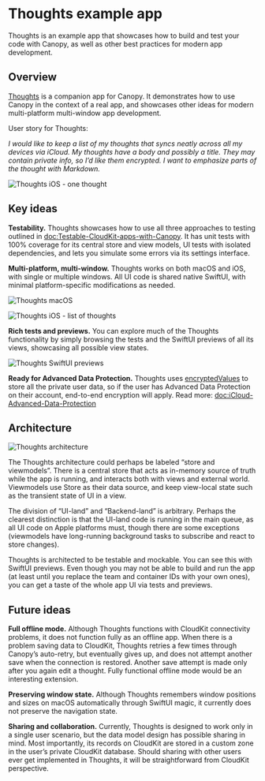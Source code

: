 # Thoughts example app

Thoughts is an example app that showcases how to build and test your code with Canopy, as well as other best practices for modern app development.

## Overview

[Thoughts](https://github.com/Tact/Thoughts) is a companion app for Canopy. It demonstrates how to use Canopy in the context of a real app, and showcases other ideas for modern multi-platform multi-window app development.

User story for Thoughts:

_I would like to keep a list of my thoughts that syncs neatly across all my devices via iCloud. My thoughts have a body and possibly a title. They may contain private info, so I’d like them encrypted. I want to emphasize parts of the thought with Markdown._

![Thoughts iOS - one thought](thoughts-ios-onethought)

## Key ideas

**Testability.** Thoughts showcases how to use all three approaches to testing outlined in <doc:Testable-CloudKit-apps-with-Canopy>. It has unit tests with 100% coverage for its central store and view models, UI tests with isolated dependencies, and lets you simulate some errors via its settings interface.

**Multi-platform, multi-window.** Thoughts works on both macOS and iOS, with single or multiple windows. All UI code is shared native SwiftUI, with minimal platform-specific modifications as needed.

![Thoughts macOS](thoughts-macos)

![Thoughts iOS - list of thoughts](thoughts-ios-list)

**Rich tests and previews.** You can explore much of the Thoughts functionality by simply browsing the tests and the SwiftUI previews of all its views, showcasing all possible view states.

![Thoughts SwiftUI previews](thoughts-previews)

**Ready for Advanced Data Protection.** Thoughts uses [encryptedValues](https://developer.apple.com/documentation/cloudkit/ckrecord/3746821-encryptedvalues) to store all the private user data, so if the user has Advanced Data Protection on their account, end-to-end encryption will apply. Read more: <doc:iCloud-Advanced-Data-Protection>

## Architecture

![Thoughts architecture](thoughts-architecture)

The Thoughts architecture could perhaps be labeled “store and viewmodels”. There is a central store that acts as in-memory source of truth while the app is running, and interacts both with views and external world. Viewmodels use Store as their data source, and keep view-local state such as the transient state of UI in a view.

The division of “UI-land” and “Backend-land” is arbitrary. Perhaps the clearest distinction is that the UI-land code is running in the main queue, as all UI code on Apple platforms must, though there are some exceptions (viewmodels have long-running background tasks to subscribe and react to store changes).

Thoughts is architected to be testable and mockable. You can see this with SwiftUI previews. Even though you may not be able to build and run the app (at least until you replace the team and container IDs with your own ones), you can get a taste of the whole app UI via tests and previews.

## Future ideas

**Full offline mode.** Although Thoughts functions with CloudKit connectivity problems, it does not function fully as an offline app. When there is a problem saving data to CloudKit, Thoughts retries a few times through Canopy’s auto-retry, but eventually gives up, and does not attempt another save when the connection is restored. Another save attempt is made only after you again edit a thought. Fully functional offline mode would be an interesting extension.

**Preserving window state.** Although Thoughts remembers window positions and sizes on macOS automatically through SwiftUI magic, it currently does not preserve the navigation state.

**Sharing and collaboration.** Currently, Thoughts is designed to work only in a single user scenario, but the data model design has possible sharing in mind. Most importantly, its records on CloudKit are stored in a custom zone in the user’s private CloudKit database. Should sharing with other users ever get implemented in Thoughts, it will be straightforward from CloudKit perspective.
